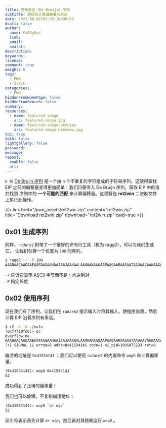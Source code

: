 ```yaml
---
title: 德布鲁因（De Bruijn）序列
subtitle: 更好的计算偏移量的方法
date: 2023-08-08T02:30:16+08:00
draft: false
author:
  name: CuB3y0nd
  link:
  email:
  avatar:
description:
keywords:
license:
comment: true
weight: 0
tags:
  - PWN
  - Stack
categories:
  - PWN
hiddenFromHomePage: false
hiddenFromSearch: false
summary:
resources:
  - name: featured-image
    src: featured-image.jpg
  - name: featured-image-preview
    src: featured-image-preview.jpg
toc: true
math: false
lightgallery: false
password:
message:
repost:
  enable: false
  url:
---
```


`n 阶` [De Bruijn 序列](https://en.wikipedia.org/wiki/De_Bruijn_sequence) 是一个由 `n` 个不重复的字符组成的字符串序列。这使得查找 EIP
之前的偏移量变得更加简单：我们只需传入 De Bruijn 序列，获取 EIP 中的值并找到
序列中的 **一个可能的匹配** 来计算偏移量。这里将在 **ret2win** 二进制文件上执行此操作。

<!--more-->

{{< link href="/pwn_assets/ret2win.zip" content="ret2win.zip" title="Download ret2win.zip" download="ret2win.zip" card=true >}}

## 0x01 生成序列

同样，`radare2` 附带了一个很好的命令行工具（称为 ragg2），可以为我们生成它。
让我们创建一个长度为 `100` 的序列。

```bash
$ ragg2 -r -P 100
AAABAACAADAAEAAFAAGAAHAAIAAJAAKAALAAMAANAAOAAPAAQAARAASAATAAUAAVAAWAAXAAYAAZAAaAAbAAcAAdAAeAAfAAgAAh
```

`-r` 告诉它显示 ASCII 字节而不是十六进制对</br>
`-P` 指定长度

## 0x02 使用序列

现在我们有了序列，让我们在 `radare2` 提示输入时将其输入，使程序崩溃，然后计算
EIP 沿着序列有多远。

```bash
$ r2 -d -A ./vuln
[0xf7f19fd0]> dc
Overflow me
AAABAACAADAAEAAFAAGAAHAAIAAJAAKAALAAMAANAAOAAPAAQAARAASAATAAUAAVAAWAAXAAYAAZAAaAAbAAcAAdAAeAAfAAgAAh
[+] SIGNAL 11 errno=0 addr=0x41534141 code=1 si_pid=1095975233 ret=0
```

崩溃的地址是 `0x41534141` ；我们可以使用 `radare2` 的内置命令 `wopO` 来计算偏移量。

```bash
[0x41534141]> wopO 0x41534141
52
```

成功得到了正确的偏移量！

我们也可以偷懒，不复制崩溃地址：

```bash
[0x41534141]> wopO `dr eip`
52
```

反引号表示首先计算 `dr eip`，然后再对其结果运行 `wopO` 。
